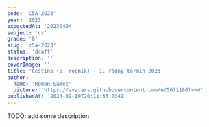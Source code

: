 ```yaml
---
code: 'C5A-2023'
year: '2023'
expectedAt: '20230404'
subject: 'cz'
grade: '8'
slug: 'c5a-2023'
status: 'draft'
description: ''
coverImage: ''
title: 'Čeština (5. ročník) - 1. řádný termín 2023'
author:
  name: 'Roman Samec'
  picture: 'https://avatars.githubusercontent.com/u/5671166?v=4'
publishedAt: '2024-02-19T20:11:55.734Z'
---
```


TODO: add some description